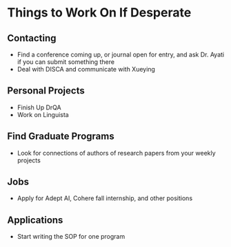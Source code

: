 # Things to Work On If Desperate

## Contacting

- Find a conference coming up, or journal open for entry, and ask Dr. Ayati if you can submit something there
- Deal with DISCA and communicate with Xueying

## Personal Projects

- Finish Up DrQA
- Work on Linguista

## Find Graduate Programs

- Look for connections of authors of research papers from your weekly projects

## Jobs

- Apply for Adept AI, Cohere fall internship, and other positions

## Applications

- Start writing the SOP for one program
